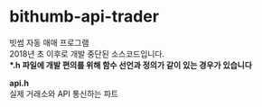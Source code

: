 # bithumb-api-trader
빗썸 자동 매매 프로그램  
2018년 초 이후로 개발 중단된 소스코드입니다.  
__*.h 파일에 개발 편의를 위해 함수 선언과 정의가 같이 있는 경우가 있습니다__  

__api.h__  
실제 거래소와 API 통신하는 파트  
